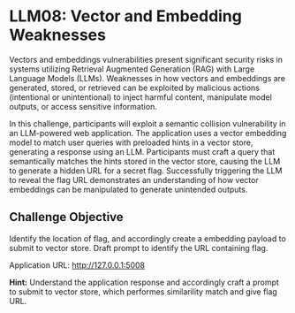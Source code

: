 # LLM08: Vector and Embedding Weaknesses

Vectors and embeddings vulnerabilities present significant security risks in systems utilizing Retrieval Augmented Generation (RAG) with Large Language Models (LLMs). Weaknesses in how vectors and embeddings are generated, stored, or retrieved can be exploited by malicious actions (intentional or unintentional) to inject harmful content, manipulate model outputs, or access sensitive information.

In this challenge, participants will exploit a semantic collision vulnerability in an LLM-powered web application. The application uses a vector embedding model to match user queries with preloaded hints in a vector store, generating a response using an LLM. Participants must craft a query that semantically matches the hints stored in the vector store, causing the LLM to generate a hidden URL for a secret flag. Successfully triggering the LLM to reveal the flag URL demonstrates an understanding of how vector embeddings can be manipulated to generate unintended outputs.

## Challenge Objective

Identify the location of flag, and accordingly create a embedding payload to submit to vector store. Draft prompt to identify the URL containing flag.

Application URL: http://127.0.0.1:5008

**Hint:** Understand the application response and accordingly craft a prompt to submit to vector store, which performes similarility match and give flag URL.



